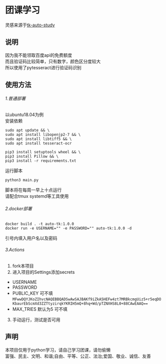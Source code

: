 # 团课学习
灵感来源于[tk-auto-study](https://github.com/838239178/tk-auto-study)
## 说明
因为我不能领取百度api的免费额度  
而且验证码比较简单，只有数字，颜色区分度较大  
所以使用了pytesseract进行验证码识别
## 使用方法
###### 1.普通部署
以ubuntu18.04为例  
安装依赖
```
sudo apt update && \
sudo apt install libopenjp2-7 && \
sudo apt install libtiff5 && \
sudo apt install tesseract-ocr
```
```
pip3 install setuptools wheel && \
pip3 install Pillow && \
pip3 install -r requirements.txt
```
运行脚本
```
python3 main.py
```
脚本将在每周一早上十点运行  
请配合tmux systemd等工具使用
###### 2.docker部署
```
docker build . -t auto-tk:1.0.0
docker run -e USERNAME="" -e PASSWORD="" auto-tk:1.0.0 -d
```
引号内填入用户名以及密码
###### 3.Actions
1. fork本项目
2. 进入项目的Settings添加secrets
- USERNAME
- PASSWORD
- PUBLIC_KEY 可不填
```MFwwDQYJKoZIhvcNAQEBBQADSwAwSAJBAKf9iZkA5HEFw4zt7MRBkcmgUiz5+r5eqDOKbaurEbScmXd3ZZTtyzirqkYKRIH5mQ+8hq+Wd/pTZNXHS8L0+88CAwEAAQ==```
- MAX_TRIES 默认为5 可不填
3. 手动运行，测试是否可用

## 声明
本项目仅用于python学习，请自己学习团课，请勿偷懒  
富强、民主、文明、和谐;自由、平等、公正、法治;爱国、敬业、诚信、友善